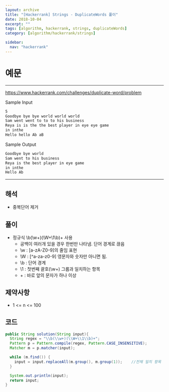 ```yaml
---
layout: archive
title: "[Hackerrank] Strings - DuplicateWords 풀이"
date: 2018-10-04
excerpt: ""
tags: [algorithm, hackerrank, strings, duplicateWords]
category: [algorithm/hackerrank/strings]

sidebar:
  nav: "hackerrank"
---
```


# 예문

---

<https://www.hackerrank.com/challenges/duplicate-word/problem>

Sample Input

```markdown
5
Goodbye bye bye world world world
Sam went went to to to his business
Reya is is the the best player in eye eye game
in inthe
Hello hello Ab aB
```

Sample Output

```markdown
Goodbye bye world
Sam went to his business
Reya is the best player in eye game
in inthe
Hello Ab
```

---

## 해석

- 중복단어 제거

## 풀이

- 정규식 \b(\w+)(\W+\1\b)+ 사용
  - 공백이 여러개 있을 경우 한번만 나타냄. 단어 경계로 끊음
  - \w : [a-zA-Z0-9]의 줄임 표현
  - \W : [^a-za-z0-9] 영문자와 숫자만 아니면 됨.
  - \b : 단어 경계
  - \1 : 첫번째 괄호(\w+) 그룹과 일치하는 항목
  - \+ : 바로 앞의 문자가 하나 이상

## 제약사항

- 1 <= n <= 100

## 코드

```java
public String solution(String input){
  String regex = "\\b(\\w+)(\\W+\\1\\b)+";
  Pattern p = Pattern.compile(regex, Pattern.CASE_INSENSITIVE);
  Matcher m = p.matcher(input);

  while (m.find()) {
    input = input.replaceAll(m.group(), m.group(1));    //전체 일치 항목 중에 첫번째 일치하는 것으로 바꿔줌
  }

  System.out.println(input);
  return input;
}
```
